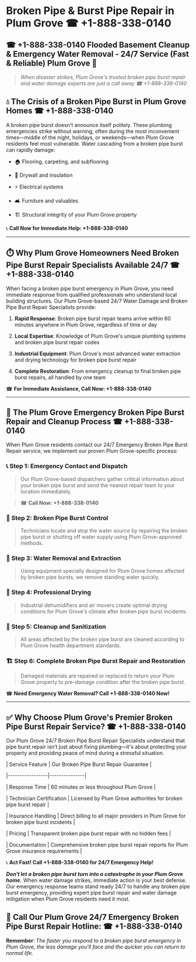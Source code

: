 # Broken Pipe & Burst Pipe Repair in Plum Grove ☎ +1-888-338-0140  
## ☎ +1-888-338-0140 Flooded Basement Cleanup & Emergency Water Removal - 24/7 Service (Fast & Reliable) Plum Grove 🚨  

> *When disaster strikes, Plum Grove's trusted broken pipe burst repair and water damage experts are just a call away ☎ +1-888-338-0140*  

## 💧 The Crisis of a Broken Pipe Burst in Plum Grove Homes ☎ +1-888-338-0140  

A broken pipe burst doesn't announce itself politely. These plumbing emergencies strike without warning, often during the most inconvenient times—middle of the night, holidays, or weekends—when Plum Grove residents feel most vulnerable. Water cascading from a broken pipe burst can rapidly damage:  

* 🏠 Flooring, carpeting, and subflooring  
* 🧱 Drywall and insulation  
* ⚡ Electrical systems  
* 🛋️ Furniture and valuables  
* 🏗️ Structural integrity of your Plum Grove property  

📞 **Call Now for Immediate Help: +1-888-338-0140**  

---  

## ⏱️ Why Plum Grove Homeowners Need Broken Pipe Burst Repair Specialists Available 24/7 ☎ +1-888-338-0140  

When facing a broken pipe burst emergency in Plum Grove, you need immediate response from qualified professionals who understand local building structures. Our Plum Grove-based 24/7 Water Damage and Broken Pipe Burst Repair Specialists provide:  

1. **Rapid Response**: Broken pipe burst repair teams arrive within 60 minutes anywhere in Plum Grove, regardless of time or day  
2. **Local Expertise**: Knowledge of Plum Grove's unique plumbing systems and broken pipe burst repair codes  
3. **Industrial Equipment**: Plum Grove's most advanced water extraction and drying technology for broken pipe burst repair  
4. **Complete Restoration**: From emergency cleanup to final broken pipe burst repairs, all handled by one team  

☎ **For Immediate Assistance, Call Now: +1-888-338-0140**  

---  

## 🔧 The Plum Grove Emergency Broken Pipe Burst Repair and Cleanup Process ☎ +1-888-338-0140  

When Plum Grove residents contact our 24/7 Emergency Broken Pipe Burst Repair service, we implement our proven Plum Grove-specific process:  

### 📞 Step 1: Emergency Contact and Dispatch  
> Our Plum Grove-based dispatchers gather critical information about your broken pipe burst and send the nearest repair team to your location immediately.  
> ☎ **Call Now: +1-888-338-0140**  

### 🚿 Step 2: Broken Pipe Burst Control  
> Technicians locate and stop the water source by repairing the broken pipe burst or shutting off water supply using Plum Grove-approved methods.  

### 🌊 Step 3: Water Removal and Extraction  
> Using equipment specially designed for Plum Grove homes affected by broken pipe bursts, we remove standing water quickly.  

### 💨 Step 4: Professional Drying  
> Industrial dehumidifiers and air movers create optimal drying conditions for Plum Grove's climate after broken pipe burst incidents.  

### 🧼 Step 5: Cleanup and Sanitization  
> All areas affected by the broken pipe burst are cleaned according to Plum Grove health department standards.  

### 🏗️ Step 6: Complete Broken Pipe Burst Repair and Restoration  
> Damaged materials are repaired or replaced to return your Plum Grove property to pre-damage condition after the broken pipe burst.  

☎ **Need Emergency Water Removal? Call +1-888-338-0140 Now!**  

---  

## ✅ Why Choose Plum Grove's Premier Broken Pipe Burst Repair Service? ☎ +1-888-338-0140  

Our Plum Grove 24/7 Broken Pipe Burst Repair Specialists understand that pipe burst repair isn't just about fixing plumbing—it's about protecting your property and providing peace of mind during a stressful situation.  

| Service Feature | Our Broken Pipe Burst Repair Guarantee |  
|-----------------|---------------|  
| Response Time | 60 minutes or less throughout Plum Grove |  
| Technician Certification | Licensed by Plum Grove authorities for broken pipe burst repair |  
| Insurance Handling | Direct billing to all major providers in Plum Grove for broken pipe burst incidents |  
| Pricing | Transparent broken pipe burst repair with no hidden fees |  
| Documentation | Comprehensive broken pipe burst repair reports for Plum Grove insurance requirements |  

📞 **Act Fast! Call +1-888-338-0140 for 24/7 Emergency Help!**  

***Don't let a broken pipe burst turn into a catastrophe in your Plum Grove home.*** When water damage strikes, immediate action is your best defense. Our emergency response teams stand ready 24/7 to handle any broken pipe burst emergency, providing expert pipe burst repair and water damage mitigation when Plum Grove residents need it most.  

## 📱 Call Our Plum Grove 24/7 Emergency Broken Pipe Burst Repair Hotline: ☎ +1-888-338-0140  

**Remember**: *The faster you respond to a broken pipe burst emergency in Plum Grove, the less damage you'll face and the quicker you can return to normal life.*
